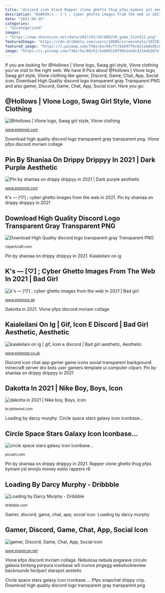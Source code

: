 ```yaml
---
title: "discord icon black Rapper vlone ghetto thug pfps kymani ysl emojis money estilo rappers r6"
description: "K&#039;s — [♡] ; cyber ghetto images from the web in 2021"
date: "2022-04-25"
categories:
- "Uncategorized"
images:
- "https://www.shareicon.net/data/2017/07/10/888239_game_512x512.png"
featuredImage: "https://cdn.dribbble.com/users/18886/screenshots/1027635/loading.gif"
featured_image: "https://i.pinimg.com/736x/6e/69/ff/6e69ff6c62ceb6b95c8a7d5e3bacf767.jpg"
image: "https://i.pinimg.com/736x/5e/8d/61/5e8d6126f90e1ee0c4214db287efe4da.jpg"
---
```


If you are looking for @HoIIows | Vlone logo, Swag girl style, Vlone clothing you've visit to the right web. We have 9 Pics about @HoIIows | Vlone logo, Swag girl style, Vlone clothing like gamer, Discord, Game, Chat, App, Social icon, Download High Quality discord logo transparent gray Transparent PNG and also gamer, Discord, Game, Chat, App, Social icon. Here you go:

## @HoIIows | Vlone Logo, Swag Girl Style, Vlone Clothing

![@HoIIows | Vlone logo, Swag girl style, Vlone clothing](https://i.pinimg.com/736x/6e/69/ff/6e69ff6c62ceb6b95c8a7d5e3bacf767.jpg "Gamer, discord, game, chat, app, social icon")

<small>www.pinterest.com</small>

Download high quality discord logo transparent gray transparent png. Vlone pfps discord mvriam collage

## Pin By Shaniaa On Drippy Drippyy In 2021 | Dark Purple Aesthetic

![Pin by shaniaa on drippy drippyy in 2021 | Dark purple aesthetic](https://i.pinimg.com/736x/65/46/c3/6546c3f0a7fbbd0b1459f9259b2471e3.jpg "Pin by shaniaa on drippy drippyy in 2021")

<small>www.pinterest.com</small>

K&#039;s — [♡] ; cyber ghetto images from the web in 2021. Pin by shaniaa on drippy drippyy in 2021

## Download High Quality Discord Logo Transparent Gray Transparent PNG

![Download High Quality discord logo transparent gray Transparent PNG](https://clipartcraft.com/images/discord-logo-transparent-gray-2.png "Discord icon chat app gamer game icons social transparent background minecraft server dro bots user gamers template ui computer clipart")

<small>clipartcraft.com</small>

Pin by shaniaa on drippy drippyy in 2021. Kaialeilani on ig

## K&#039;s — [♡] ; Cyber Ghetto Images From The Web In 2021 | Bad Girl

![k&#039;s — [♡] ; cyber ghetto images from the web in 2021 | Bad girl](https://i.pinimg.com/736x/6c/19/bc/6c19bc79cedf850bd2660ca8e85d57c9.jpg "Nebulosa nebula pngwave circulo galaxia bintang púrpura iconbase w0 iconos pngegg webstockreview backrounds hiclipart starspot aestetic")

<small>www.pinterest.de</small>

Dakotta in 2021. Vlone pfps discord mvriam collage

## Kaialeilani On Ig | Gif, Icon E Discord | Bad Girl Aesthetic, Aesthetic

![kaialeilani on ig | gif, icon e discord | Bad girl aesthetic, Aesthetic](https://i.pinimg.com/736x/5e/8d/61/5e8d6126f90e1ee0c4214db287efe4da.jpg "K&#039;s — [♡] ; cyber ghetto images from the web in 2021")

<small>www.pinterest.co.uk</small>

Discord icon chat app gamer game icons social transparent background minecraft server dro bots user gamers template ui computer clipart. Pin by shaniaa on drippy drippyy in 2021

## Dakotta In 2021 | Nike Boy, Boys, Icon

![dakotta in 2021 | Nike boy, Boys, Icon](https://i.pinimg.com/736x/a5/56/24/a55624a560abaf264ec4520c95ec1a80.jpg "Dakotta in 2021")

<small>br.pinterest.com</small>

Loading by darcy murphy. Circle space stars galaxy icon iconbase...

## Circle Space Stars Galaxy Icon Iconbase...

![circle space stars galaxy icon iconbase...](http://cdn130.picsart.com/237922503044212.png "Pfps snapchat drippy crip")

<small>picsart.com</small>

Pin by shaniaa on drippy drippyy in 2021. Rapper vlone ghetto thug pfps kymani ysl emojis money estilo rappers r6

## Loading By Darcy Murphy - Dribbble

![Loading by Darcy Murphy - Dribbble](https://cdn.dribbble.com/users/18886/screenshots/1027635/loading.gif "K&#039;s — [♡] ; cyber ghetto images from the web in 2021")

<small>dribbble.com</small>

Gamer, discord, game, chat, app, social icon. Loading by darcy murphy

## Gamer, Discord, Game, Chat, App, Social Icon

![gamer, Discord, Game, Chat, App, Social icon](https://www.shareicon.net/data/2017/07/10/888239_game_512x512.png "Dakotta in 2021")

<small>www.shareicon.net</small>

Vlone pfps discord mvriam collage. Nebulosa nebula pngwave circulo galaxia bintang púrpura iconbase w0 iconos pngegg webstockreview backrounds hiclipart starspot aestetic

Circle space stars galaxy icon iconbase.... Pfps snapchat drippy crip. Download high quality discord logo transparent gray transparent png
